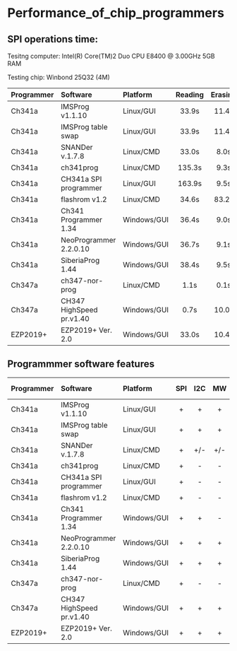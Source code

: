 # Performance_of_chip_programmers

## SPI operations time:

Tesitng computer: Intel(R) Core(TM)2 Duo CPU     E8400  @ 3.00GHz 5GB RAM

Testing chip: Winbond 25Q32 (4M)

| Programmer |       Software          |  Platform  | Reading | Erasing |  Writing | Veryfying |
| :---       |       :---              |     :---   |   :---: |   :---: |   :---:  |   :---:   |
| Ch341a     | IMSProg v1.1.10         | Linux/GUI  |  33.9s  |  11.4s  |  328.5s  |   33.9s   |
| Ch341a     | IMSProg table swap      | Linux/GUI  |  33.9s  |  11.4s  | 327.8s   |   33.9s   |
| Ch341a     | SNANDer v.1.7.8         | Linux/CMD  |  33.0s  |   8.0s  | 327.0s   |   33.0s   |
| Ch341a     | ch341prog               | Linux/CMD  | 135.3s  |   9.3s  | 359.5s   |  135.3s   |
| Ch341a     | CH341a SPI programmer   | Linux/GUI  | 163.9s  |   9.5s  | 359.7s   |  163.8s   |
| Ch341a     | flashrom v1.2           | Linux/CMD  |  34.6s  |  83.2s  | 132.7s   |   34.5s   |
| Ch341a     | Ch341 Programmer 1.34   | Windows/GUI|  36.4s  |   9.0s  | 231.4s   |   36.4s   |
| Ch341a     | NeoProgrammer 2.2.0.10  | Windows/GUI|  36.7s  |   9.1s  | 220.8s   |   36.7s   | 
| Ch341a     | SiberiaProg 1.44        | Windows/GUI|  38.4s  |   9.5s  | 175.3s   |   38.4s   | 
| Ch347a     | ch347-nor-prog          | Linux/CMD  |   1.1s  |   0.1s  |  28.9s   |    1.1s   |
| Ch347a     | СH347 HighSpeed pr.v1.40| Windows/GUI|   0.7s  |  10.0s  |   8.1s   |    0.7s   |
| EZP2019+   | EZP2019+ Ver. 2.0       | Windows/GUI|  33.0s  |  10.4s  |  38.7s   |   33.0s   |

## Programmmer software features

| Programmer | Software                |  Platform  | SPI | I2C | MW | Edit SR | SFDP view |
| :---       |       :---              |     :---   |:---:|:---:|:---:| :---:  |   :---:   |
| Ch341a     | IMSProg v1.1.10         | Linux/GUI  | +   | +   | +   |  +     |     +     |
| Ch341a     | IMSProg table swap      | Linux/GUI  | +   | +   | +   |  +     |     +     |
| Ch341a     | SNANDer v.1.7.8         | Linux/CMD  | +   |+/-  |+/-  |  -     |     -     |
| Ch341a     | ch341prog               | Linux/CMD  | +   | -   | -   |  -     |     -     |
| Ch341a     | CH341a SPI programmer   | Linux/GUI  | +   | -   | -   |  -     |     -     |
| Ch341a     | flashrom v1.2           | Linux/CMD  | +   | -   | -   |  -     |     -     |
| Ch341a     | Ch341 Programmer 1.34   | Windows/GUI| +   | +   | -   |  -     |     -     |
| Ch341a     | NeoProgrammer 2.2.0.10  | Windows/GUI| +   | +   | +   |  -     |     -     |
| Ch341a     | SiberiaProg 1.44        | Windows/GUI| +   | +   | +   |  +     |     -     |
| Ch347a     | ch347-nor-prog          | Linux/CMD  | +   | -   | -   |  -     |     -     |
| Ch347a     | СH347 HighSpeed pr.v1.40| Windows/GUI| +   | +   | +   |  -     |     -     |
| EZP2019+   | EZP2019+ Ver. 2.0       | Windows/GUI| +   | +   | +   |  -     |     -     |


